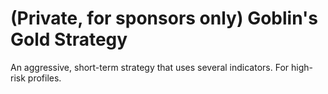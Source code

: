 # (Private, for sponsors only) Goblin's Gold Strategy

An aggressive, short-term strategy that uses several indicators. For high-risk profiles.

